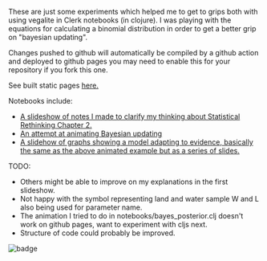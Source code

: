 These are just some experiments which helped me to get to grips both with using vegalite in Clerk notebooks (in clojure).
I was playing with the equations for calculating a binomial distribution in order to get a better grip on "bayesian updating".

Changes pushed to github will automatically be compiled by a github action and deployed to github pages you may need to enable this for your repository if you fork this one.

See built static pages [here.](https://jointprob.github.io/jointprob-clerk/)

Notebooks include:

* [A slideshow of notes I made to clarify my thinking about Statistical Rethinking Chapter 2.](https://jointprob.github.io/jointprob-clerk/notebooks/notes_further_to_stat_rethink.html)
* [An attempt at animating Bayesian updating](https://jointprob.github.io/jointprob-clerk/notebooks/bayes_posterior_static.html)
* [A slidehow of graphs showing a model adapting to evidence, basically the same as the above animated example but as a series of slides.](https://jointprob.github.io/jointprob-clerk/notebooks/bayes_posterior.html)

TODO:
* Others might be able to improve on my explanations in the first slideshow.
* Not happy with the symbol representing land and water sample W and L also being used for parameter name.
* The animation I tried to do in notebooks/bayes_posterior.clj doesn't work on github pages, want to experiment with cljs next.
* Structure of code could probably be improved.


![badge](https://img.shields.io/static/v1?label=Run%20with&message=Clerk&color=rgb(50,175,209)&logo=plex&logoColor=rgb(50,175,209))